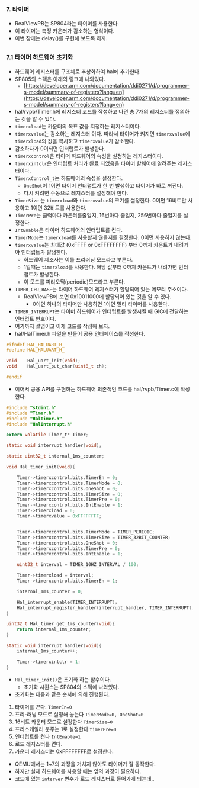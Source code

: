 ##
###  7. 타이머
- RealViewPB는 SP804라는 타이머를 사용한다.
- 이 타이머는 측정 카운터가 감소하는 형식이다.
- 이번 장에는 delay()를 구현해 보도록 하자.
##
### 7.1 타이머 하드웨어 초기화
- 하드웨어 레지스터를 구조체로 추상화하여 hal에 추가한다.
- SP805의 스펙은 아래의 링크에 나와있다.
	- [https://developer.arm.com/documentation/ddi0271/d/programmer-s-model/summary-of-registers?lang=en](https://developer.arm.com/documentation/ddi0271/d/programmer-s-model/summary-of-registers?lang=en)
- hal/rvpb/Timer.h에 레지스터 코드를 작성하고 나면 총 7개의 레지스터를 정의하는 것을 알 수 있다.
- `timerxload`는 카운터의 목표 값을 지정하는 레지스터이다.
- `timerxvalue`는 감소하는 레지스터 이다. 따라서 타이머가 켜지면 `timerxvalue`에 `timerxload`의 값을 복사하고 `timerxvalue`가 감소한다.
- 감소하다가 0이되면 인터럽트가 발생한다.
- `timerxcontrol`은 타이머 하드웨어의 속성을 설정하는 레지스터이다.
- `timerxintclr`은 인터럽트 처리가 완료 되었음을 타이머 핟웨어에 알려주는 레지스터이다.
- `TimerxControl_t`는 하드웨어의 속성을 설정한다.
	- `OneShot`이 1이면 타이머 인터럽트가 한 번 발생하고 타이머가 바로 꺼진다.
	- 다시 켜려면 수동으로 레지스터를 설정해야 한다.
- `TimerSize` 는 `timerxload`와 `timerxvalue`의 크기를 설정한다. 0이면 16비트만 사용하고 1이면 32비트를 사용한다.
- `TimerPre`는 클럭마다 카운터를줄일지, 16번마다 줄일지, 256번마다 줄일지를 설정한다.
- `IntEnable`은 타이머 하드웨어의 인터럽트를 켠다.
- `TimerMode`는 `timerxload`를 사용할지 않을지를 결정한다. 0이면 사용하지 않는다.
- `timerxvalue`는 최대값 (0xFFFF or 0xFFFFFFFF) 부터 0까지 카운트가 내려가야 인터럽트가 발생한다.
	- 하드웨어 제조사는 이를 프리러닝 모드라고 부른다.
	- 1일때는 `timerxload`를 사용한다. 해당 값부터 0까지 카운트가 내려가면 인터럽트가 발생한다.
	- 이 모드를 피리오딕(periodic)모드라고 부른다.
- `TIMER_CPU_BASE`는 타이머 하드웨어 레지스터가 할당되어 있는 메모리 주소이다.
	-  RealViewPB에 보면 0x10011000에 할당되어 있는 것을 알 수 있다.
		- 0이면 하나의 타이머만 사용하면 1이면 멀티 타이머를 사용한다.
- `TIMER_INTERRUPT`는 타이머 하드웨어가 인터럽트를 발생시킬 때 GIC에 전달하는 인터럽트 번호이다.
- 여기까지 설명이고 이제 코드를 작성해 보자.
- hal/HalTimer.h 파일을 만들어 공용 인터페이스를 작성한다.
~~~C
#ifndef HAL_HALUART_H_
#define HAL_HALUART_H_

void    Hal_uart_init(void);
void    Hal_uart_put_char(uint8_t ch);

#endif 
~~~
- 이어서 공용 API를 구현하는 하드웨어 의존적인 코드를 hal/rvpb/Timer.c에 작성한다.
~~~C
#include "stdint.h"
#include "Timer.h"
#include "HalTimer.h"
#include "HalInterrupt.h"

extern volatile Timer_t* Timer;

static void interrupt_handler(void);

static uint32_t internal_1ms_counter;

void Hal_timer_init(void){

    Timer->timerxcontrol.bits.TimerEn = 0;
    Timer->timerxcontrol.bits.TimerMode = 0;
    Timer->timerxcontrol.bits.OneShot = 0;
    Timer->timerxcontrol.bits.TimerSize = 0;
    Timer->timerxcontrol.bits.TimerPre = 0;
    Timer->timerxcontrol.bits.IntEnable = 1;
    Timer->timerxload = 0;
    Timer->timerxvalue = 0xFFFFFFFF;


    Timer->timerxcontrol.bits.TimerMode = TIMER_PERIOIC;
    Timer->timerxcontrol.bits.TimerSize = TIMER_32BIT_COUNTER;
    Timer->timerxcontrol.bits.OneShot = 0;
    Timer->timerxcontrol.bits.TimerPre = 0;
    Timer->timerxcontrol.bits.IntEnable = 1;

    uint32_t interval = TIMER_10HZ_INTERVAL / 100;

    Timer->timerxload = interval;
    Timer->timerxcontrol.bits.TimerEn = 1;

    internal_1ms_counter = 0;

    Hal_interrupt_enable(TIMER_INTERRUPT);
    Hal_interrupt_register_handler(interrupt_handler, TIMER_INTERRUPT);
}

uint32_t Hal_timer_get_1ms_counter(void){
    return internal_1ms_counter;
}

static void interrupt_handler(void){
    internal_1ms_counter++;

    Timer->timerxintclr = 1;
}

~~~
- `Hal_timer_init()`은 초기화 하는 함수이다.
	- 초기화 시퀸스는 SP804의 스펙에 나와있다.
- 초기화는 다음과 같은 순서에 의해 진행된다.
1. 타이머를 끈다. `TimerEn=0`
2. 프리-러닝 모드로 설정해 놓는다 `TimerMode=0, OneShot=0`
3. 16비트 카운터 모드로 설정한다 `TimerSize=0`
4. 프리스케일러 분주는 1로 설정한다 `timerPre=0`
5. 인터럽트를 켠다 `IntEnable=1`
6. 로드 레지스터를 켠다.
7. 카운터 레지스터는 0xFFFFFFFF로 설정한다.

- QEMU에서는 1~7의 과정을 거치지 않아도 타이머가 잘 동작한다.
- 하지만 실제 하드웨어를 사용할 때는 앞의 과정이 필요하다.
- 코드에 있는 `interver` 변수가 로드 레지스터로 들어가게 되는데,.
<!--stackedit_data:
eyJoaXN0b3J5IjpbMTc0NTc3ODM3MiwtMTQ5NTA4MjY1MywtOT
g5NzYxNDMsLTQzMTQ2NjUzNCwtMTUyNTkyODM2MiwtMTE3OTgy
MDk4MF19
-->